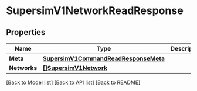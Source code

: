 # SupersimV1NetworkReadResponse

## Properties

Name | Type | Description | Notes
------------ | ------------- | ------------- | -------------
**Meta** | [**SupersimV1CommandReadResponseMeta**](supersim_v1_commandReadResponse_meta.md) |  | [optional] 
**Networks** | [**[]SupersimV1Network**](supersim.v1.network.md) |  | [optional] 

[[Back to Model list]](../README.md#documentation-for-models) [[Back to API list]](../README.md#documentation-for-api-endpoints) [[Back to README]](../README.md)


